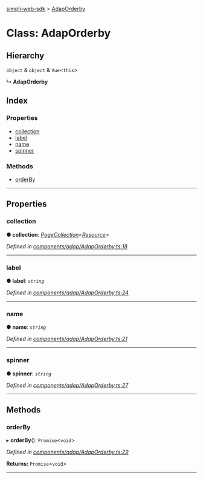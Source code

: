 [simpli-web-sdk](../README.md) > [AdapOrderby](../classes/adaporderby.md)

# Class: AdapOrderby

## Hierarchy

 `object` & `object` & `Vue`<`this`>

**↳ AdapOrderby**

## Index

### Properties

* [collection](adaporderby.md#collection)
* [label](adaporderby.md#label)
* [name](adaporderby.md#name)
* [spinner](adaporderby.md#spinner)

### Methods

* [orderBy](adaporderby.md#orderby)

---

## Properties

<a id="collection"></a>

###  collection

**● collection**: *[PageCollection](pagecollection.md)<[Resource](resource.md)>*

*Defined in [components/adap/AdapOrderby.ts:18](https://github.com/simplitech/simpli-web-sdk/blob/77f6425/src/components/adap/AdapOrderby.ts#L18)*

___
<a id="label"></a>

###  label

**● label**: *`string`*

*Defined in [components/adap/AdapOrderby.ts:24](https://github.com/simplitech/simpli-web-sdk/blob/77f6425/src/components/adap/AdapOrderby.ts#L24)*

___
<a id="name"></a>

###  name

**● name**: *`string`*

*Defined in [components/adap/AdapOrderby.ts:21](https://github.com/simplitech/simpli-web-sdk/blob/77f6425/src/components/adap/AdapOrderby.ts#L21)*

___
<a id="spinner"></a>

###  spinner

**● spinner**: *`string`*

*Defined in [components/adap/AdapOrderby.ts:27](https://github.com/simplitech/simpli-web-sdk/blob/77f6425/src/components/adap/AdapOrderby.ts#L27)*

___

## Methods

<a id="orderby"></a>

###  orderBy

▸ **orderBy**(): `Promise`<`void`>

*Defined in [components/adap/AdapOrderby.ts:29](https://github.com/simplitech/simpli-web-sdk/blob/77f6425/src/components/adap/AdapOrderby.ts#L29)*

**Returns:** `Promise`<`void`>

___

